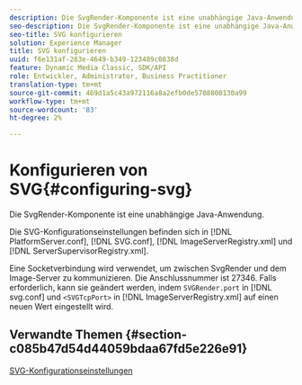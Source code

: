 ```yaml
---
description: Die SvgRender-Komponente ist eine unabhängige Java-Anwendung.
seo-description: Die SvgRender-Komponente ist eine unabhängige Java-Anwendung.
seo-title: SVG konfigurieren
solution: Experience Manager
title: SVG konfigurieren
uuid: f6e131af-283e-4649-b349-123489c0838d
feature: Dynamic Media Classic, SDK/API
role: Entwickler, Administrator, Business Practitioner
translation-type: tm+mt
source-git-commit: 469d1a5c43a972116a8a2efb0de5708800130a99
workflow-type: tm+mt
source-wordcount: '83'
ht-degree: 2%

---
```



# Konfigurieren von SVG{#configuring-svg}

Die SvgRender-Komponente ist eine unabhängige Java-Anwendung.

Die SVG-Konfigurationseinstellungen befinden sich in [!DNL PlatformServer.conf], [!DNL SVG.conf], [!DNL ImageServerRegistry.xml] und [!DNL ServerSupervisorRegistry.xml].

Eine Socketverbindung wird verwendet, um zwischen SvgRender und dem Image-Server zu kommunizieren. Die Anschlussnummer ist 27346. Falls erforderlich, kann sie geändert werden, indem `SVGRender.port` in [!DNL svg.conf] und `<SVGTcpPort>` in [!DNL ImageServerRegistry.xml] auf einen neuen Wert eingestellt wird.

## Verwandte Themen {#section-c085b47d54d44059bdaa67fd5e226e91}

[SVG-Konfigurationseinstellungen](../../../is-api/image-serving-api-ref/c-configuration-and-administration/c-server-settings/r-svg.md#reference-232104868b2d4af9a4ac9c87552c0bb5)
